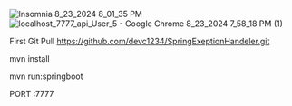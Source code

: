 ![Insomnia 8_23_2024 8_01_35 PM](https://github.com/user-attachments/assets/03225d77-c17e-483d-844d-9b2dfcda05b1)
![localhost_7777_api_User_5 - Google Chrome 8_23_2024 7_58_18 PM (1)](https://github.com/user-attachments/assets/90ab2a7e-79d5-41f9-82f1-ad4cb2da6044)


First Git Pull  https://github.com/devc1234/SpringExeptionHandeler.git



mvn install 





mvn run:springboot




PORT :7777

